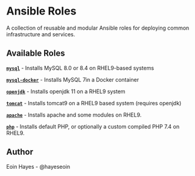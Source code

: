 # Ansible Roles

A collection of reusable and modular Ansible roles for deploying common infrastructure and services.

## Available Roles

[**`mysql`**](mysql) - Installs MySQL 8.0 or 8.4 on RHEL9-based systems

[**`mysql-docker`**](mysql-docker) - Installs MySQL 7in a Docker container

[**`openjdk`**](openjdk) - Installs openjdk 11 on a RHEL9 system

[**`tomcat`**](tomcat) - Installs tomcat9 on a RHEL9 based system (requires openjdk)

[**`apache`**](apache) - Installs apache and some modules on RHEL9.

[**`php`**](php) - Installs default PHP, or optionally a custom compiled PHP 7.4 on RHEL9.

## Author

Eoin Hayes - @hayeseoin
